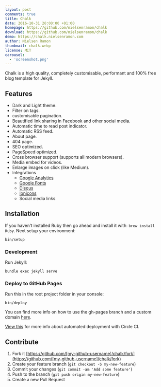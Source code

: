 ```yaml
---
layout: post
comments: true
title: Chalk
date: 2016-10-31 20:00:00 +01:00
homepage: https://github.com/nielsenramon/chalk
download: https://github.com/nielsenramon/chalk
demo: https://chalk.nielsenramon.com
author: Nielsen Ramon
thumbnail: chalk.webp
license: MIT
carousel:
  - 'screenshot.png'
---
```


Chalk is a high quality, completely customisable, performant and 100% free blog template for Jekyll.

## Features

* Dark and Light theme.
* Filter on tags.
* customisable pagination.
* Beautified link sharing in Facebook and other social media.
* Automatic time to read post indicator.
* Automatic RSS feed.
* About page.
* 404 page.
* SEO optimized.
* PageSpeed optimized.
* Cross browser support (supports all modern browsers).
* Media embed for videos.
* Enlarge images on click (like Medium).
* Integrations
  * [Google Analytics](https://analytics.google.com/analytics/web/)
  * [Google Fonts](https://fonts.google.com/)
  * [Disqus](https://disqus.com/)
  * [Ionicons](https://ionicons.com/)
  * Social media links

## Installation

If you haven't installed Ruby then go ahead and install it with: `brew install Ruby`.
Next setup your environment:

`bin/setup`

### Development

Run Jekyll:

`bundle exec jekyll serve`

### Deploy to GitHub Pages

Run this in the root project folder in your console:

`bin/deploy`

You can find more info on how to use the gh-pages branch and a custom domain [here](https://help.github.com/articles/quick-start-setting-up-a-custom-domain/).

[View this](https://github.com/nielsenramon/kickster#automated-deployment-with-circle-ci) for more info about automated deployment with Circle CI.

## Contribute

1. Fork it [https://github.com/[my-github-username]/chalk/fork](https://github.com/[my-github-username]/chalk/fork)
2. Create your feature branch (`git checkout -b my-new-feature`)
3. Commit your changes (`git commit -am 'Add some feature'`)
4. Push to the branch (`git push origin my-new-feature`)
5. Create a new Pull Request
